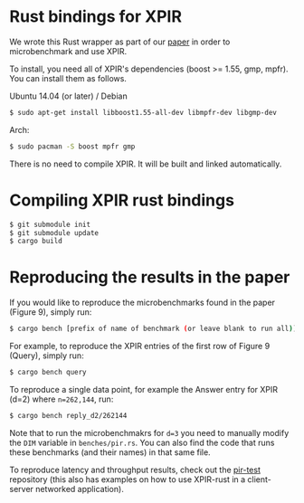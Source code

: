 # Rust bindings for XPIR

We wrote this Rust wrapper as part of our [paper](https://eprint.iacr.org/2017/1142.pdf) in order to microbenchmark and use XPIR.

To install, you need all of XPIR's dependencies (boost >= 1.55, gmp, mpfr). You can install them as follows.

Ubuntu 14.04 (or later) / Debian

```sh
$ sudo apt-get install libboost1.55-all-dev libmpfr-dev libgmp-dev
```

Arch:

```sh
$ sudo pacman -S boost mpfr gmp
```

There is no need to compile XPIR. It will be built and linked automatically.

# Compiling XPIR rust bindings

```sh
$ git submodule init
$ git submodule update
$ cargo build
```

# Reproducing the results in the paper

If you would like to reproduce the microbenchmarks found in the paper (Figure 9), simply run:

```sh
$ cargo bench [prefix of name of benchmark (or leave blank to run all)]
```

For example, to reproduce the XPIR entries of the first row of Figure 9 (Query), simply
run: 

```sh
$ cargo bench query
```

To reproduce a single data point, for example the Answer entry for XPIR (d=2) where ``n=262,144``, run:

```sh
$ cargo bench reply_d2/262144
```

Note that to run the microbenchmakrs for ``d=3`` you need to manually modify the ``DIM`` variable in ``benches/pir.rs``. You can also find the code that runs these benchmarks (and their names) in that same file.

To reproduce latency and throughput results, check out the [pir-test](https://github.com/sga001/pir-test) repository (this also has examples on how to use XPIR-rust in a client-server networked application).
